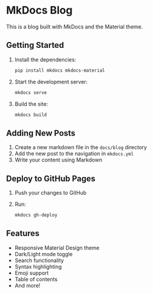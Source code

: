 # MkDocs Blog

This is a blog built with MkDocs and the Material theme.

## Getting Started

1. Install the dependencies:

   ```bash
   pip install mkdocs mkdocs-material
   ```

2. Start the development server:

   ```bash
   mkdocs serve
   ```

3. Build the site:

   ```bash
   mkdocs build
   ```

## Adding New Posts

1. Create a new markdown file in the `docs/blog` directory
2. Add the new post to the navigation in `mkdocs.yml`
3. Write your content using Markdown

## Deploy to GitHub Pages

1. Push your changes to GitHub
2. Run:

   ```bash
   mkdocs gh-deploy
   ```

## Features

- Responsive Material Design theme
- Dark/Light mode toggle
- Search functionality
- Syntax highlighting
- Emoji support
- Table of contents
- And more!
